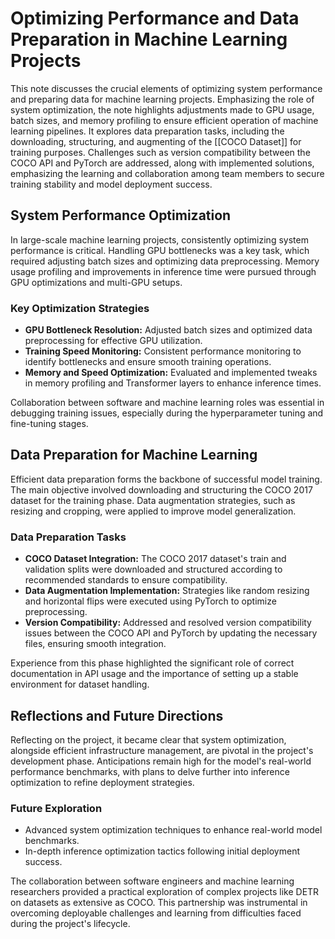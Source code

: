 # Optimizing Performance and Data Preparation in Machine Learning Projects

This note discusses the crucial elements of optimizing system performance and preparing data for machine learning projects. Emphasizing the role of system optimization, the note highlights adjustments made to GPU usage, batch sizes, and memory profiling to ensure efficient operation of machine learning pipelines. It explores data preparation tasks, including the downloading, structuring, and augmenting of the [[COCO Dataset]] for training purposes. Challenges such as version compatibility between the COCO API and PyTorch are addressed, along with implemented solutions, emphasizing the learning and collaboration among team members to secure training stability and model deployment success.

## System Performance Optimization

In large-scale machine learning projects, consistently optimizing system performance is critical. Handling GPU bottlenecks was a key task, which required adjusting batch sizes and optimizing data preprocessing. Memory usage profiling and improvements in inference time were pursued through GPU optimizations and multi-GPU setups.

### Key Optimization Strategies
- **GPU Bottleneck Resolution:** Adjusted batch sizes and optimized data preprocessing for effective GPU utilization.
- **Training Speed Monitoring:** Consistent performance monitoring to identify bottlenecks and ensure smooth training operations.
- **Memory and Speed Optimization:** Evaluated and implemented tweaks in memory profiling and Transformer layers to enhance inference times.

Collaboration between software and machine learning roles was essential in debugging training issues, especially during the hyperparameter tuning and fine-tuning stages.

## Data Preparation for Machine Learning

Efficient data preparation forms the backbone of successful model training. The main objective involved downloading and structuring the COCO 2017 dataset for the training phase. Data augmentation strategies, such as resizing and cropping, were applied to improve model generalization.

### Data Preparation Tasks
- **COCO Dataset Integration:** The COCO 2017 dataset's train and validation splits were downloaded and structured according to recommended standards to ensure compatibility.
- **Data Augmentation Implementation:** Strategies like random resizing and horizontal flips were executed using PyTorch to optimize preprocessing.
- **Version Compatibility:** Addressed and resolved version compatibility issues between the COCO API and PyTorch by updating the necessary files, ensuring smooth integration.

Experience from this phase highlighted the significant role of correct documentation in API usage and the importance of setting up a stable environment for dataset handling.

## Reflections and Future Directions

Reflecting on the project, it became clear that system optimization, alongside efficient infrastructure management, are pivotal in the project's development phase. Anticipations remain high for the model's real-world performance benchmarks, with plans to delve further into inference optimization to refine deployment strategies.

### Future Exploration
- Advanced system optimization techniques to enhance real-world model benchmarks.
- In-depth inference optimization tactics following initial deployment success.

The collaboration between software engineers and machine learning researchers provided a practical exploration of complex projects like DETR on datasets as extensive as COCO. This partnership was instrumental in overcoming deployable challenges and learning from difficulties faced during the project's lifecycle.
